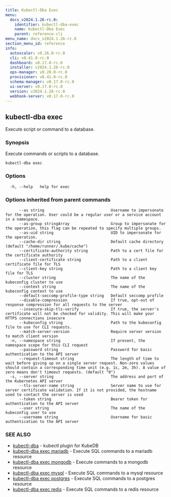 ```yaml
---
title: Kubectl-Dba Exec
menu:
  docs_v2024.1.26-rc.0:
    identifier: kubectl-dba-exec
    name: Kubectl-Dba Exec
    parent: reference-cli
menu_name: docs_v2024.1.26-rc.0
section_menu_id: reference
info:
  autoscaler: v0.26.0-rc.0
  cli: v0.41.0-rc.0
  dashboard: v0.17.0-rc.0
  installer: v2024.1.26-rc.0
  ops-manager: v0.28.0-rc.0
  provisioner: v0.41.0-rc.0
  schema-manager: v0.17.0-rc.0
  ui-server: v0.17.0-rc.0
  version: v2024.1.26-rc.0
  webhook-server: v0.17.0-rc.0
---
```


## kubectl-dba exec

Execute script or command to a database.

### Synopsis

Execute commands or scripts to a database.

```
kubectl-dba exec
```

### Options

```
  -h, --help   help for exec
```

### Options inherited from parent commands

```
      --as string                             Username to impersonate for the operation. User could be a regular user or a service account in a namespace.
      --as-group stringArray                  Group to impersonate for the operation, this flag can be repeated to specify multiple groups.
      --as-uid string                         UID to impersonate for the operation.
      --cache-dir string                      Default cache directory (default "/home/runner/.kube/cache")
      --certificate-authority string          Path to a cert file for the certificate authority
      --client-certificate string             Path to a client certificate file for TLS
      --client-key string                     Path to a client key file for TLS
      --cluster string                        The name of the kubeconfig cluster to use
      --context string                        The name of the kubeconfig context to use
      --default-seccomp-profile-type string   Default seccomp profile
      --disable-compression                   If true, opt-out of response compression for all requests to the server
      --insecure-skip-tls-verify              If true, the server's certificate will not be checked for validity. This will make your HTTPS connections insecure
      --kubeconfig string                     Path to the kubeconfig file to use for CLI requests.
      --match-server-version                  Require server version to match client version
  -n, --namespace string                      If present, the namespace scope for this CLI request
      --password string                       Password for basic authentication to the API server
      --request-timeout string                The length of time to wait before giving up on a single server request. Non-zero values should contain a corresponding time unit (e.g. 1s, 2m, 3h). A value of zero means don't timeout requests. (default "0")
  -s, --server string                         The address and port of the Kubernetes API server
      --tls-server-name string                Server name to use for server certificate validation. If it is not provided, the hostname used to contact the server is used
      --token string                          Bearer token for authentication to the API server
      --user string                           The name of the kubeconfig user to use
      --username string                       Username for basic authentication to the API server
```

### SEE ALSO

* [kubectl-dba](/docs/v2024.1.26-rc.0/reference/cli/kubectl-dba)	 - kubectl plugin for KubeDB
* [kubectl-dba exec mariadb](/docs/v2024.1.26-rc.0/reference/cli/kubectl-dba_exec_mariadb)	 - Execute SQL commands to a mariadb resource
* [kubectl-dba exec mongodb](/docs/v2024.1.26-rc.0/reference/cli/kubectl-dba_exec_mongodb)	 - Execute commands to a mongodb resource
* [kubectl-dba exec mysql](/docs/v2024.1.26-rc.0/reference/cli/kubectl-dba_exec_mysql)	 - Execute SQL commands to a mysql resource
* [kubectl-dba exec postgres](/docs/v2024.1.26-rc.0/reference/cli/kubectl-dba_exec_postgres)	 - Execute SQL commands to a postgres resource
* [kubectl-dba exec redis](/docs/v2024.1.26-rc.0/reference/cli/kubectl-dba_exec_redis)	 - Execute SQL commands to a redis resource

